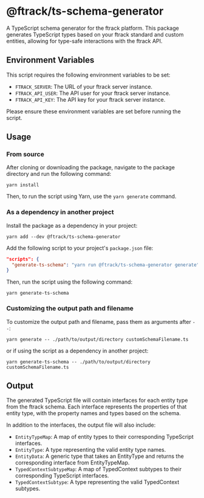 # @ftrack/ts-schema-generator

A TypeScript schema generator for the ftrack platform. This package generates TypeScript types based on your ftrack standard and custom entities, allowing for type-safe interactions with the ftrack API.

## Environment Variables

This script requires the following environment variables to be set:

- `FTRACK_SERVER`: The URL of your ftrack server instance.
- `FTRACK_API_USER`: The API user for your ftrack server instance.
- `FTRACK_API_KEY`: The API key for your ftrack server instance.

Please ensure these environment variables are set before running the script.

## Usage

### From source

After cloning or downloading the package, navigate to the package directory and run the following command:

```
yarn install
```

Then, to run the script using Yarn, use the `yarn generate` command.

### As a dependency in another project

Install the package as a dependency in your project:

```
yarn add --dev @ftrack/ts-schema-generator
```

Add the following script to your project's `package.json` file:

```json
"scripts": {
  "generate-ts-schema": "yarn run @ftrack/ts-schema-generator generate"
}
```

Then, run the script using the following command:

```
yarn generate-ts-schema
```

### Customizing the output path and filename

To customize the output path and filename, pass them as arguments after `--`:

```
yarn generate -- ./path/to/output/directory customSchemaFilename.ts
```

or if using the script as a dependency in another project:

```
yarn generate-ts-schema -- ./path/to/output/directory customSchemaFilename.ts
```

## Output

The generated TypeScript file will contain interfaces for each entity type from the ftrack schema. Each interface represents the properties of that entity type, with the property names and types based on the schema.

In addition to the interfaces, the output file will also include:

- `EntityTypeMap`: A map of entity types to their corresponding TypeScript interfaces.
- `EntityType`: A type representing the valid entity type names.
- `EntityData`: A generic type that takes an EntityType and returns the corresponding interface from EntityTypeMap.
- `TypedContextSubtypeMap`: A map of TypedContext subtypes to their corresponding TypeScript interfaces.
- `TypedContextSubtype`: A type representing the valid TypedContext subtypes.
